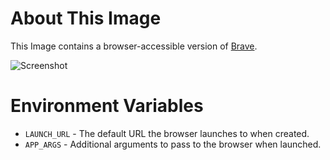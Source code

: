 # About This Image

This Image contains a browser-accessible version of [Brave](https://brave.com/).

![Screenshot][Image_Screenshot]

[Image_Screenshot]: https://f.hubspotusercontent30.net/hubfs/5856039/dockerhub/image-screenshots/brave.png "Image Screenshot"

# Environment Variables

* `LAUNCH_URL` - The default URL the browser launches to when created.
* `APP_ARGS` - Additional arguments to pass to the browser when launched.
